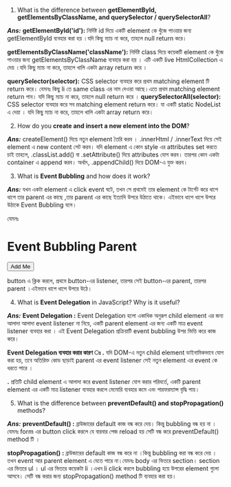 1. What is the difference between **getElementById, getElementsByClassName, and querySelector / querySelectorAll**?

**_Ans:_**
**getElementById('id'):** নির্দিষ্ট id দিয়ে একটি element কে খুঁজে পাওয়ার জন্য getElementById ব্যবহার করা হয় ।যদি কিছু ম্যাচ না করে, তাহলে null return করে।

**getElementsByClassName('className'):** নির্দিষ্ট class দিয়ে কয়েকটি element কে খুঁজে পাওয়ার জন্য getElementsByClassName ব্যবহার করা হয় । এটি একটি live HtmlCollection এ দেয় ।যদি কিছু ম্যাচ না করে, তাহলে খালি একটা array return করে ।

**querySelector(selector):** CSS selector ব্যবহার করে প্রথম matching element টি return করে। যেমনঃ কিছু li তে same class এর নাম দেওয়া আছে।এতে প্রথম matching element return পাব। যদি কিছু ম্যাচ না করে, তাহলে null return করে ।
**querySelectorAll(selector):** CSS selector ব্যবহার করে সব matching element return করে। যা একটি static NodeList এ দেয়া । যদি কিছু ম্যাচ না করে, তাহলে খালি একটা array return করে।

2. How do you **create and insert a new element into the DOM**?

**_Ans:_**
createElement() দিয়ে নতুন element তৈরি করব । .innerHtml / .innerText দিয়ে সেই element এ new content সেট করব। যদি element এ কোন style এর attributes set করতে চাই তাহলে, .classList.add() বা .setAttribute() দিয়ে attributes যোগ করব। তারপর কোন একটা container এ append করব। অর্থাৎ, .appendChild() দিয়ে DOM-এ যুক্ত করব।

3. What is **Event Bubbling** and how does it work?

**_Ans:_**
যখন একটা element এ click event ঘটে, তখন সে প্রথমেই তার element কে টার্গেট করে ধাপে ধাপে তার parent এর কাছে ,তার parent এর কাছে ইত্যাদি উপরে উঠাতে থাকে। এইভাবে ধাপে ধাপে উপরে উঠাকে Event Bubbling বলে।

যেমনঃ

<div>
<h1>Event Bubbling Parent</h1>
<div>
<button id='add-btn'>Add Me</button>
</div>
</div>

<script>
    const btn = document.getElementById("add-btn");
      btn.addEventListener("click", function () {
        console.log(btn.parentNode.parentNode);
      });
</script>

button এ ক্লিক করলে, প্রথমে button-এর listener, তারপর সেই button-এর parent, তারপর parent ।এইভাবে ধাপে ধাপে উপরে উঠে।

4. What is **Event Delegation** in JavaScript? Why is it useful?

**_Ans:_**
**Event Delegation :** Event Delegation হলো একাধিক অনুরূপ child element এর জন্য আলাদা আলাদা event listener না নিয়ে, একটি parent element এর জন্য একটি মাত্র event listener ব্যবহার করা । এই Event Delegation প্রক্রিয়াটি event bubbling উপর ভিত্তি করে কাজ করে।

**Event Delegation ব্যবহার করার কারণ ঃ**
**.** যদি DOM-এ নতুন child element ডাইনামিকভাবে যোগ করা হয়, তবে অতিরিক্ত কোড ছাড়াই parent এর event listener সেই নতুন element এর event কে ধরতে পারে ।

**.** প্রতিটি child element এ আলাদা করে event listener যোগ করার পরিবর্তে, একটি parent element এর একটি মাত্র listener ব্যবহার করলে মেমোরি ব্যবহার কমে এবং পারফরম্যান্স বৃদ্ধি পায়।

5. What is the difference between **preventDefault() and stopPropagation()** methods?

**_Ans:_**
**preventDefault() :** ব্রাউজারের default কাজ বন্ধ করে দেয়। কিন্তু bubbling বন্ধ হয় না । যেমনঃ form এর button click করলে যে বারবার পেজ reload হয় সেটি বন্ধ করে preventDefault() method টি ।

**stopPropagation() :** ব্রাউজারের default কাজ বন্ধ করে না ।কিন্তু bubbling করা বন্ধ করে দেয় । তখন event আর parent element এ যেতে পারে না।যেমনঃ body এর ভিতরে section। section এর ভিতরে ul । ul এর ভিতরে কয়েকটা li ।এখন li click করলে bubbling হয়ে উপরের element গুলো আসবে। সেটি বন্ধ করার জন্য stopPropagation() method টি ব্যবহার করা হয়।
